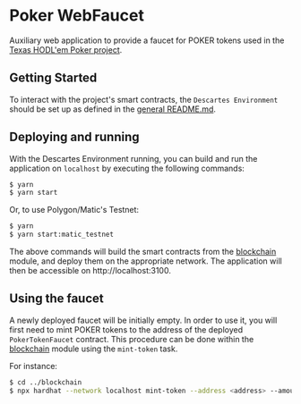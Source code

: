 # Poker WebFaucet

Auxiliary web application to provide a faucet for POKER tokens used in the [Texas HODL'em Poker project](../README.md).

## Getting Started

To interact with the project's smart contracts, the `Descartes Environment` should be set up as defined in the [general README.md](../README.md#Environment).

## Deploying and running

With the Descartes Environment running, you can build and run the application on `localhost` by executing the following commands:

```bash
$ yarn
$ yarn start
```

Or, to use Polygon/Matic's Testnet:
```bash
$ yarn
$ yarn start:matic_testnet
```

The above commands will build the smart contracts from the [blockchain](../blockchain/README.md]) module, and deploy them on the appropriate network. The application will then be accessible on http://localhost:3100.

## Using the faucet

A newly deployed faucet will be initially empty. In order to use it, you will first need to mint POKER tokens to the address of the deployed `PokerTokenFaucet` contract. This procedure can be done within the [blockchain](../blockchain/README.md]) module using the `mint-token` task.

For instance:
```bash
$ cd ../blockchain
$ npx hardhat --network localhost mint-token --address <address> --amount 100000
```


